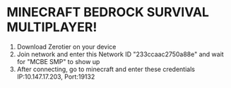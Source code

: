 # MINECRAFT BEDROCK SURVIVAL MULTIPLAYER!
1. Download Zerotier on your device
2. Join network and enter this Network ID "233ccaac2750a88e" and wait for "MCBE SMP" to show up
3. After connecting, go to minecraft and enter these credentials IP:10.147.17.203, Port:19132
